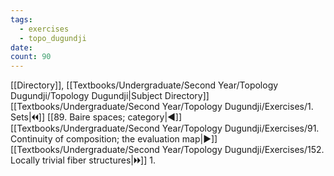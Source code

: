 ```yaml
---
tags:
  - exercises
  - topo_dugundji
date: 
count: 90
---
```

[[Directory]], [[Textbooks/Undergraduate/Second Year/Topology Dugundji/Topology Dugundji|Subject Directory]]
[[Textbooks/Undergraduate/Second Year/Topology Dugundji/Exercises/1. Sets|🞀🞀]] [[89. Baire spaces; category|◀]] [[Textbooks/Undergraduate/Second Year/Topology Dugundji/Exercises/91. Continuity of composition; the evaluation map|▶]] [[Textbooks/Undergraduate/Second Year/Topology Dugundji/Exercises/152. Locally trivial fiber structures|🞂🞂]]
1. 